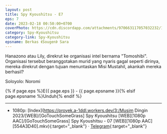 ```yaml
---
layout: post
title: Spy Kyoushitsu - E7
eps: 7
date: 2023-02-18 00:50:00+0700
coverPhoto: https://cdn.discordapp.com/attachments/970663117057032232/1076198525320314931/mpv-shot0202.jpg
category: Spy-Kyoushitsu
category-link: Spy-Kyoushitsu
epsname: Berkas 《Sougen》 Sara
---
```


Hanazono atau Lily, direkrut ke organisasi intel bernama "Tomoshibi". Organisasi tersebut beranggotakan murid yang nyaris gagal seperti dirinya, mereka direkrut dengan tujuan menuntaskan Misi Mustahil, akankah mereka berhasil?

Soloyolo: Noromi

{% if page.eps %}E{{ page.eps }} - {{ page.epsname }}{% elsif page.epsname %}Unduh{% endif %}

---
- 1080p: [Index](https://proyek.a-1ddl.workers.dev/3:/Musim Dingin 2023/[WEB]/[GoTouchSomeGrass] Spy Kyoushitsu [WEB][1080p AAC]/[GoTouchSomeGrass] Spy Kyoushitsu - 07 [WEB][1080p AAC][554A3D40].mkv){:target="_blank"} &middot; [Telegram](https://t.me/a1fansubweeklies/200){:target="_blank"}
